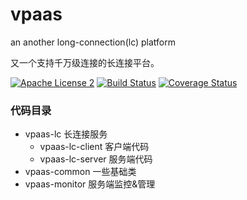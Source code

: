 # vpaas
an another long-connection(lc) platform

又一个支持千万级连接的长连接平台。

[![Apache License 2](https://img.shields.io/badge/license-ASF2-blue.svg)](https://www.apache.org/licenses/LICENSE-2.0.txt)
[![Build Status](https://travis-ci.com/knightliao/vpaas.svg?branch=main)](https://travis-ci.com/knightliao/Vpaas) 
[![Coverage Status](https://coveralls.io/repos/github/knightliao/vpaas/badge.svg)](https://coveralls.io/github/knightliao/vpaas)

### 代码目录

- vpaas-lc 长连接服务
    - vpaas-lc-client 客户端代码
    - vpaas-lc-server 服务端代码
- vpaas-common 一些基础类
- vpaas-monitor 服务端监控&管理
